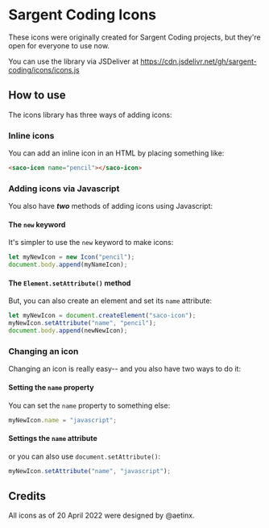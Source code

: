 # Sargent Coding Icons
These icons were originally created for Sargent Coding projects, but they're open for everyone to use now.

You can use the library via JSDeliver at https://cdn.jsdelivr.net/gh/sargent-coding/icons/icons.js

## How to use
The icons library has three ways of adding icons:
### Inline icons
You can add an inline icon in an HTML by placing something like:
```html
<saco-icon name="pencil"></saco-icon>
```
### Adding icons via Javascript
You also have ***two*** methods of adding icons using Javascript:

#### The `new` keyword
It's simpler to use the `new` keyword to make icons:
```javascript
let myNewIcon = new Icon("pencil");
document.body.append(myNameIcon);
```

#### The `Element.setAttribute()` method
But, you can also create an element and set its `name` attribute:
```javascript
let myNewIcon = document.createElement("saco-icon");
myNewIcon.setAttribute("name", "pencil");
document.body.append(newNewIcon);
```

### Changing an icon
Changing an icon is really easy-- and you also have two ways to do it:

#### Setting the `name` property
You can set the `name` property to something else:
```javascript
myNewIcon.name = "javascript";
```

#### Settings the `name` attribute
or you can also use `document.setAttribute()`:
```javascript
myNewIcon.setAttribute("name", "javascript");
```

## Credits
All icons as of 20 April 2022 were designed by @aetinx.
